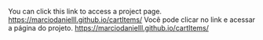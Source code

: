 You can click this link to access a project page.  https://marciodanielll.github.io/cartItems/
Você pode clicar no link e acessar a página do projeto. https://marciodanielll.github.io/cartItems/
